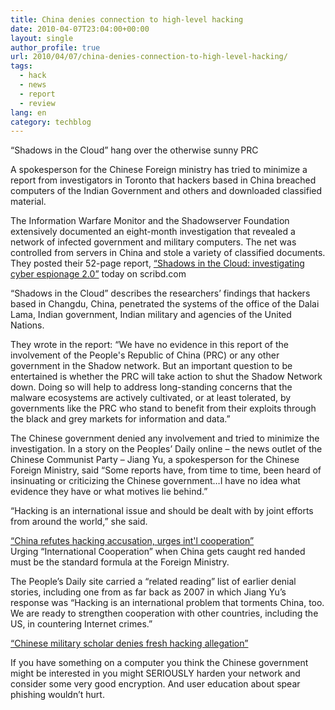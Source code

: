 ```yaml
---
title: China denies connection to high-level hacking
date: 2010-04-07T23:04:00+00:00
layout: single
author_profile: true
url: 2010/04/07/china-denies-connection-to-high-level-hacking/
tags:
  - hack
  - news
  - report
  - review
lang: en
category: techblog
---
```

“Shadows in the Cloud” hang over the otherwise sunny PRC

A spokesperson for the Chinese Foreign ministry has tried to minimize a report from investigators in Toronto that hackers based in China breached computers of the Indian Government and others and downloaded classified material.

The Information Warfare Monitor and the Shadowserver Foundation extensively documented an eight-month investigation that revealed a network of infected government and military computers. The net was controlled from servers in China and stole a variety of classified documents. They posted their 52-page report, [“Shadows in the Cloud: investigating cyber espionage 2.0”](http://www.scribd.com/doc/29435784/SHADOWS-IN-THE-CLOUD-Investigating-Cyber-Espionage-2-0) today on scribd.com

“Shadows in the Cloud” describes the researchers’ findings that hackers based in Changdu, China, penetrated the systems of the office of the Dalai Lama, Indian government, Indian military and agencies of the United Nations.

They wrote in the report: <span>“We have no evidence in this report of the involvement of the People's Republic of China (PRC) or any other government in the Shadow network. But an important question to be entertained is whether the PRC will take action to shut the Shadow Network down. Doing so will help to address long-standing concerns that the malware ecosystems are actively cultivated, or at least tolerated, by governments like the PRC who stand to benefit from their exploits through the black and grey markets for information and data.”</span>

The Chinese government denied any involvement and tried to minimize the investigation. In a story on the Peoples’ Daily online – the news outlet of the Chinese Communist Party – Jiang Yu, a spokesperson for the Chinese Foreign Ministry, said <span>“Some reports have, from time to time, been heard of insinuating or criticizing the Chinese government…I have no idea what evidence they have or what motives lie behind.”</span>

“Hacking is an international issue and should be dealt with by joint efforts from around the world,” she said.

[“China refutes hacking accusation, urges int'l cooperation”](http://english.people.com.cn/90001/90776/90883/6942180.html)  
Urging “International Cooperation” when China gets caught red handed must be the standard formula at the Foreign Ministry.

The People’s Daily site carried a “related reading” list of earlier denial stories, including one from as far back as 2007 in which Jiang Yu’s response was <span>“Hacking is an <span>international problem</span> that torments China, too. We are ready to <span>strengthen cooperation with other countries</span>, including the US, in countering Internet crimes.”</span>

[“Chinese military scholar denies fresh hacking allegation”](http://english.people.com.cn/90001/90776/90883/6256023.html)

If you have something on a computer you think the Chinese government might be interested in you might SERIOUSLY harden your network and consider some very good encryption. And user education about spear phishing wouldn’t hurt.